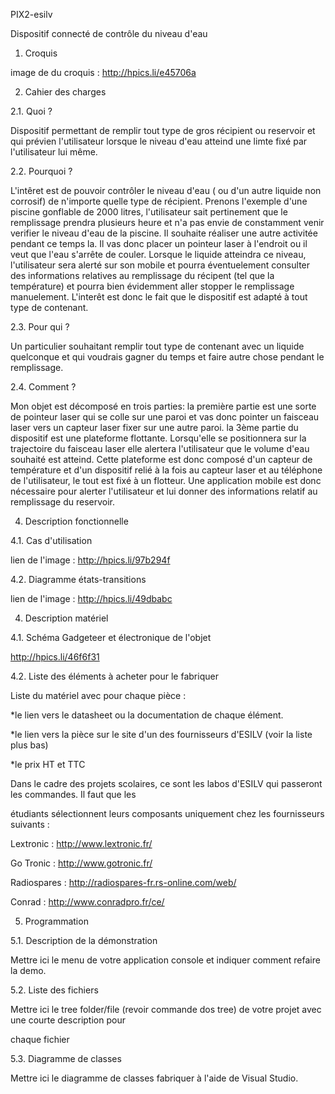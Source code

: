 PIX2-esilv

Dispositif connecté de contrôle du niveau d'eau 

 

1. Croquis

image de du croquis : http://hpics.li/e45706a

 

2. Cahier des charges 

2.1. Quoi ? 

Dispositif permettant de remplir tout type de gros récipient ou reservoir et qui prévien l'utilisateur lorsque le niveau d'eau atteind une limte fixé par l'utilisateur lui même.
 

2.2. Pourquoi ? 

L'intêret est de pouvoir contrôler le niveau d'eau ( ou d'un autre liquide non corrosif) de n'importe quelle type de récipient. Prenons l'exemple d'une piscine gonflable 
de 2000 litres, l'utilisateur sait pertinement que le remplissage prendra plusieurs heure et n'a pas envie de constamment venir verifier le niveau d'eau de la piscine. Il
souhaite réaliser une autre activitée pendant ce temps la.
Il vas donc placer un pointeur laser à l'endroit ou il veut que l'eau s'arrête de couler. Lorsque le liquide atteindra ce niveau, l'utilisateur sera
alerté sur son mobile et pourra éventuelement consulter des informations relatives au remplissage du récipent (tel que la température) et pourra bien évidemment aller stopper 
le remplissage manuelement. 
L'interêt est donc le fait que le dispositif est adapté à tout type de contenant.

 

2.3. Pour qui ? 

Un particulier souhaitant remplir tout type de contenant avec un liquide quelconque et qui voudrais gagner du temps et faire autre chose pendant le remplissage. 

 

2.4. Comment ? 

Mon objet est décomposé en trois parties: 
la première partie est une sorte de pointeur laser qui se colle sur une paroi et vas donc pointer un faisceau laser vers un capteur laser fixer sur une autre paroi.
la 3ème partie du dispositif est une plateforme flottante. Lorsqu'elle se positionnera sur la trajectoire du faisceau laser elle alertera l'utilisateur que le volume
d'eau souhaité est atteind.
Cette plateforme est donc composé d'un capteur de température et d'un dispositif relié à la fois au capteur laser et au téléphone de l'utilisateur, le tout est fixé à un flotteur.
Une application mobile est donc nécessaire pour alerter l'utilisateur et lui donner des informations relatif au remplissage du reservoir.

 

4. Description fonctionnelle 

4.1. Cas d'utilisation 

 lien de l'image : http://hpics.li/97b294f


4.2. Diagramme états-transitions 

 lien de l'image : http://hpics.li/49dbabc

4. Description matériel 

4.1. Schéma Gadgeteer et électronique de l'objet 

http://hpics.li/46f6f31

 

4.2. Liste des éléments à acheter pour le fabriquer 

Liste du matériel avec pour chaque pièce : 

*le lien vers le datasheet ou la documentation de chaque élément. 

*le lien vers la pièce sur le site d'un des fournisseurs d'ESILV (voir la liste plus bas) 

*le prix HT et TTC 

 

Dans le cadre des projets scolaires, ce sont les labos d'ESILV qui passeront les commandes. Il faut que les 

étudiants sélectionnent leurs composants uniquement chez les fournisseurs suivants : 

Lextronic : http://www.lextronic.fr/ 

Go Tronic : http://www.gotronic.fr/ 

Radiospares : http://radiospares-fr.rs-online.com/web/ 

Conrad : http://www.conradpro.fr/ce/ 

 

5. Programmation 

5.1. Description de la démonstration 

Mettre ici le menu de votre application console et indiquer comment refaire la demo. 

 

5.2. Liste des fichiers 

Mettre ici le tree folder/file (revoir commande dos tree) de votre projet avec une courte description pour 

chaque fichier 

 

5.3. Diagramme de classes 

Mettre ici le diagramme de classes fabriquer à l'aide de Visual Studio.
